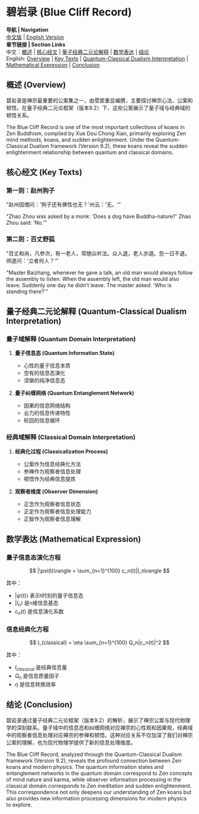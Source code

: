 # 碧岩录 (Blue Cliff Record)

**导航 | Navigation**  
[中文版](#碧岩录解析) | [English Version](#blue-cliff-record-analysis)  
**章节链接 | Section Links**  
中文：[概述](#概述-overview) | [核心经文](#核心经文-key-texts) | [量子经典二元论解释](#量子经典二元论解释-quantum-classical-dualism-interpretation) | [数学表达](#数学表达-mathematical-expression) | [结论](#结论-conclusion)  
English: [Overview](#概述-overview) | [Key Texts](#核心经文-key-texts) | [Quantum-Classical Dualism Interpretation](#量子经典二元论解释-quantum-classical-dualism-interpretation) | [Mathematical Expression](#数学表达-mathematical-expression) | [Conclusion](#结论-conclusion)

## 概述 (Overview)

碧岩录是禅宗最重要的公案集之一，由雪窦重显编撰，主要探讨禅宗心法、公案和顿悟。在量子经典二元论框架（版本9.2）下，这些公案展示了量子域与经典域的顿悟关系。

The Blue Cliff Record is one of the most important collections of koans in Zen Buddhism, compiled by Xue Dou Chong Xian, primarily exploring Zen mind methods, koans, and sudden enlightenment. Under the Quantum-Classical Dualism framework (Version 9.2), these koans reveal the sudden enlightenment relationship between quantum and classical domains.

## 核心经文 (Key Texts)

### 第一则：赵州狗子
"赵州因僧问：'狗子还有佛性也无？'州云：'无。'"

"Zhao Zhou was asked by a monk: 'Does a dog have Buddha-nature?' Zhao Zhou said: 'No.'"

### 第二则：百丈野狐
"百丈和尚，凡参次，有一老人，常随众听法。众人退，老人亦退。忽一日不退，师遂问：'立者何人？'"

"Master Baizhang, whenever he gave a talk, an old man would always follow the assembly to listen. When the assembly left, the old man would also leave. Suddenly one day he didn't leave. The master asked: 'Who is standing there?'"

## 量子经典二元论解释 (Quantum-Classical Dualism Interpretation)

### 量子域解释 (Quantum Domain Interpretation)
1. **量子信息态 (Quantum Information State)**
   - 心性的量子信息本质
   - 空有的信息态演化
   - 涅槃的纯净信息态

2. **量子纠缠网络 (Quantum Entanglement Network)**
   - 因果的信息网络结构
   - 业力的信息传递特性
   - 轮回的信息循环

### 经典域解释 (Classical Domain Interpretation)
1. **经典化过程 (Classicalization Process)**
   - 公案作为信息经典化方法
   - 参禅作为观察者信息处理
   - 顿悟作为经典信息提炼

2. **观察者维度 (Observer Dimension)**
   - 正念作为观察者信息状态
   - 正定作为观察者信息处理能力
   - 正智作为观察者信息理解

## 数学表达 (Mathematical Expression)

### 量子信息态演化方程
$$
|\psi(t)\rangle = \sum_{n=1}^{100} c_n(t)|I_n\rangle
$$

其中：
- $|\psi(t)\rangle$ 表示t时刻的量子信息态
- $|I_n\rangle$ 是n维信息基态
- $c_n(t)$ 是信息演化系数

### 信息经典化方程
$$
I_{classical} = \eta \sum_{n=1}^{100} Q_n|c_n(t)|^2
$$

其中：
- $I_{classical}$ 是经典信息量
- $Q_n$ 是信息质量因子
- $\eta$ 是信息转换效率

## 结论 (Conclusion)

碧岩录通过量子经典二元论框架（版本9.2）的解析，展示了禅宗公案与现代物理学的深刻联系。量子域中的信息态和纠缠网络对应禅宗的心性观和因果观，经典域中的观察者信息处理对应禅宗的参禅和顿悟。这种对应关系不仅加深了我们对禅宗公案的理解，也为现代物理学提供了新的信息处理维度。

The Blue Cliff Record, analyzed through the Quantum-Classical Dualism framework (Version 9.2), reveals the profound connection between Zen koans and modern physics. The quantum information states and entanglement networks in the quantum domain correspond to Zen concepts of mind nature and karma, while observer information processing in the classical domain corresponds to Zen meditation and sudden enlightenment. This correspondence not only deepens our understanding of Zen koans but also provides new information processing dimensions for modern physics to explore. 